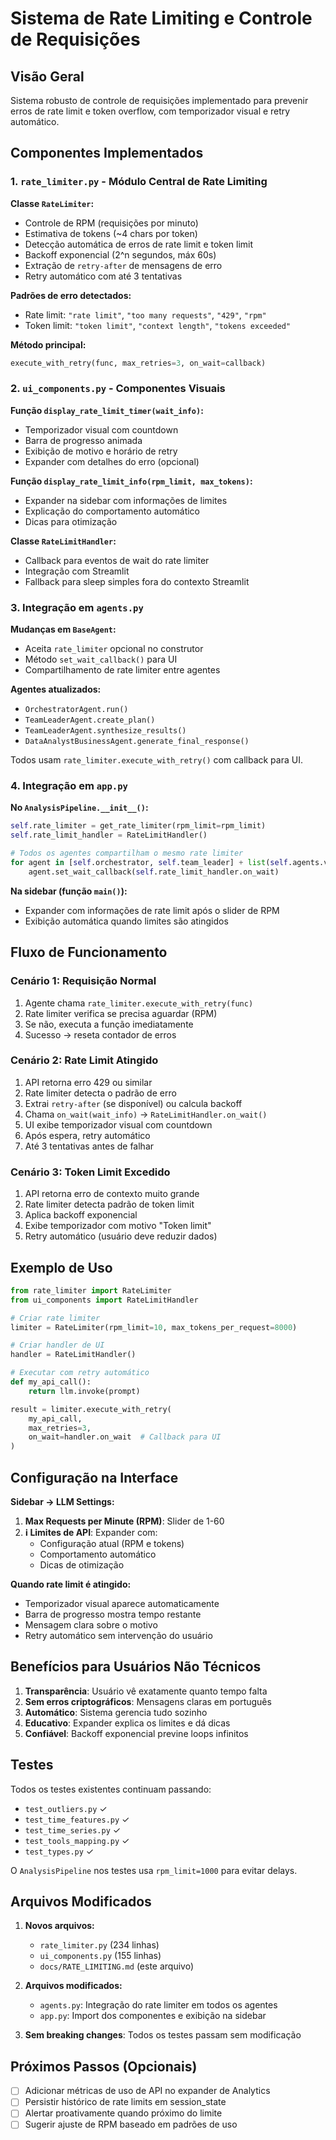 # Sistema de Rate Limiting e Controle de Requisições

## Visão Geral

Sistema robusto de controle de requisições implementado para prevenir erros de rate limit e token overflow, com temporizador visual e retry automático.

## Componentes Implementados

### 1. `rate_limiter.py` - Módulo Central de Rate Limiting

**Classe `RateLimiter`:**
- Controle de RPM (requisições por minuto)
- Estimativa de tokens (~4 chars por token)
- Detecção automática de erros de rate limit e token limit
- Backoff exponencial (2^n segundos, máx 60s)
- Extração de `retry-after` de mensagens de erro
- Retry automático com até 3 tentativas

**Padrões de erro detectados:**
- Rate limit: `"rate limit"`, `"too many requests"`, `"429"`, `"rpm"`
- Token limit: `"token limit"`, `"context length"`, `"tokens exceeded"`

**Método principal:**
```python
execute_with_retry(func, max_retries=3, on_wait=callback)
```

### 2. `ui_components.py` - Componentes Visuais

**Função `display_rate_limit_timer(wait_info)`:**
- Temporizador visual com countdown
- Barra de progresso animada
- Exibição de motivo e horário de retry
- Expander com detalhes do erro (opcional)

**Função `display_rate_limit_info(rpm_limit, max_tokens)`:**
- Expander na sidebar com informações de limites
- Explicação do comportamento automático
- Dicas para otimização

**Classe `RateLimitHandler`:**
- Callback para eventos de wait do rate limiter
- Integração com Streamlit
- Fallback para sleep simples fora do contexto Streamlit

### 3. Integração em `agents.py`

**Mudanças em `BaseAgent`:**
- Aceita `rate_limiter` opcional no construtor
- Método `set_wait_callback()` para UI
- Compartilhamento de rate limiter entre agentes

**Agentes atualizados:**
- `OrchestratorAgent.run()`
- `TeamLeaderAgent.create_plan()`
- `TeamLeaderAgent.synthesize_results()`
- `DataAnalystBusinessAgent.generate_final_response()`

Todos usam `rate_limiter.execute_with_retry()` com callback para UI.

### 4. Integração em `app.py`

**No `AnalysisPipeline.__init__()`:**
```python
self.rate_limiter = get_rate_limiter(rpm_limit=rpm_limit)
self.rate_limit_handler = RateLimitHandler()

# Todos os agentes compartilham o mesmo rate limiter
for agent in [self.orchestrator, self.team_leader] + list(self.agents.values()):
    agent.set_wait_callback(self.rate_limit_handler.on_wait)
```

**Na sidebar (função `main()`):**
- Expander com informações de rate limit após o slider de RPM
- Exibição automática quando limites são atingidos

## Fluxo de Funcionamento

### Cenário 1: Requisição Normal
1. Agente chama `rate_limiter.execute_with_retry(func)`
2. Rate limiter verifica se precisa aguardar (RPM)
3. Se não, executa a função imediatamente
4. Sucesso → reseta contador de erros

### Cenário 2: Rate Limit Atingido
1. API retorna erro 429 ou similar
2. Rate limiter detecta o padrão de erro
3. Extrai `retry-after` (se disponível) ou calcula backoff
4. Chama `on_wait(wait_info)` → `RateLimitHandler.on_wait()`
5. UI exibe temporizador visual com countdown
6. Após espera, retry automático
7. Até 3 tentativas antes de falhar

### Cenário 3: Token Limit Excedido
1. API retorna erro de contexto muito grande
2. Rate limiter detecta padrão de token limit
3. Aplica backoff exponencial
4. Exibe temporizador com motivo "Token limit"
5. Retry automático (usuário deve reduzir dados)

## Exemplo de Uso

```python
from rate_limiter import RateLimiter
from ui_components import RateLimitHandler

# Criar rate limiter
limiter = RateLimiter(rpm_limit=10, max_tokens_per_request=8000)

# Criar handler de UI
handler = RateLimitHandler()

# Executar com retry automático
def my_api_call():
    return llm.invoke(prompt)

result = limiter.execute_with_retry(
    my_api_call,
    max_retries=3,
    on_wait=handler.on_wait  # Callback para UI
)
```

## Configuração na Interface

**Sidebar → LLM Settings:**
1. **Max Requests per Minute (RPM)**: Slider de 1-60
2. **ℹ️ Limites de API**: Expander com:
   - Configuração atual (RPM e tokens)
   - Comportamento automático
   - Dicas de otimização

**Quando rate limit é atingido:**
- Temporizador visual aparece automaticamente
- Barra de progresso mostra tempo restante
- Mensagem clara sobre o motivo
- Retry automático sem intervenção do usuário

## Benefícios para Usuários Não Técnicos

1. **Transparência**: Usuário vê exatamente quanto tempo falta
2. **Sem erros criptográficos**: Mensagens claras em português
3. **Automático**: Sistema gerencia tudo sozinho
4. **Educativo**: Expander explica os limites e dá dicas
5. **Confiável**: Backoff exponencial previne loops infinitos

## Testes

Todos os testes existentes continuam passando:
- `test_outliers.py` ✓
- `test_time_features.py` ✓
- `test_time_series.py` ✓
- `test_tools_mapping.py` ✓
- `test_types.py` ✓

O `AnalysisPipeline` nos testes usa `rpm_limit=1000` para evitar delays.

## Arquivos Modificados

1. **Novos arquivos:**
   - `rate_limiter.py` (234 linhas)
   - `ui_components.py` (155 linhas)
   - `docs/RATE_LIMITING.md` (este arquivo)

2. **Arquivos modificados:**
   - `agents.py`: Integração do rate limiter em todos os agentes
   - `app.py`: Import dos componentes e exibição na sidebar

3. **Sem breaking changes**: Todos os testes passam sem modificação

## Próximos Passos (Opcionais)

- [ ] Adicionar métricas de uso de API no expander de Analytics
- [ ] Persistir histórico de rate limits em session_state
- [ ] Alertar proativamente quando próximo do limite
- [ ] Sugerir ajuste de RPM baseado em padrões de uso
